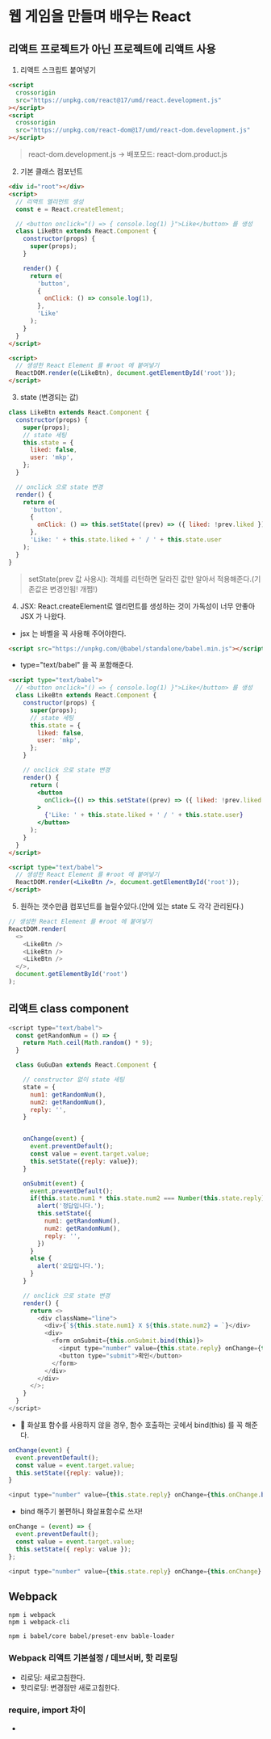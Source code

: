 # 웹 게임을 만들며 배우는 React

## 리액트 프로젝트가 아닌 프로젝트에 리액트 사용

1. 리액트 스크립트 붙여넣기

```html
<script
  crossorigin
  src="https://unpkg.com/react@17/umd/react.development.js"
></script>
<script
  crossorigin
  src="https://unpkg.com/react-dom@17/umd/react-dom.development.js"
></script>
```

> react-dom.development.js -> 배포모드: react-dom.product.js

2. 기본 클래스 컴포넌트

```html
<div id="root"></div>
<script>
  // 리액트 엘리먼트 생성
  const e = React.createElement;

  // <button onclick="() => { console.log(1) }">Like</button> 를 생성
  class LikeBtn extends React.Component {
    constructor(props) {
      super(props);
    }

    render() {
      return e(
        'button',
        {
          onClick: () => console.log(1),
        },
        'Like'
      );
    }
  }
</script>

<script>
  // 생성한 React Element 를 #root 에 붙여넣기
  ReactDOM.render(e(LikeBtn), document.getElementById('root'));
</script>
```

3. state (변경되는 값)

```js
class LikeBtn extends React.Component {
  constructor(props) {
    super(props);
    // state 세팅
    this.state = {
      liked: false,
      user: 'mkp',
    };
  }

  // onclick 으로 state 변경
  render() {
    return e(
      'button',
      {
        onClick: () => this.setState((prev) => ({ liked: !prev.liked })),
      },
      'Like: ' + this.state.liked + ' / ' + this.state.user
    );
  }
}
```

> setState(prev 값 사용시): 객체를 리턴하면 달라진 값만 알아서 적용해준다.(기존값은 변경안됨! 개쩜!)

4. JSX: React.createElement로 엘리먼트를 생성하는 것이 가독성이 너무 안좋아 JSX 가 나왔다.

- jsx 는 바벨을 꼭 사용해 주어야한다.

```html
<script src="https://unpkg.com/@babel/standalone/babel.min.js"></script>
```

- type="text/babel" 을 꼭 포함해준다.

```html
<script type="text/babel">
  // <button onclick="() => { console.log(1) }">Like</button> 를 생성
  class LikeBtn extends React.Component {
    constructor(props) {
      super(props);
      // state 세팅
      this.state = {
        liked: false,
        user: 'mkp',
      };
    }

    // onclick 으로 state 변경
    render() {
      return (
        <button
          onClick={() => this.setState((prev) => ({ liked: !prev.liked }))}
        >
          {'Like: ' + this.state.liked + ' / ' + this.state.user}
        </button>
      );
    }
  }
</script>

<script type="text/babel">
  // 생성한 React Element 를 #root 에 붙여넣기
  ReactDOM.render(<LikeBtn />, document.getElementById('root'));
</script>
```

5. 원하는 갯수만큼 컴포넌트를 늘릴수있다.(안에 있는 state 도 각각 관리된다.)

```js
// 생성한 React Element 를 #root 에 붙여넣기
ReactDOM.render(
  <>
    <LikeBtn />
    <LikeBtn />
    <LikeBtn />
  </>,
  document.getElementById('root')
);
```

## 리액트 class component

```js
<script type="text/babel">
  const getRandomNum = () => {
    return Math.ceil(Math.random() * 9);
  }

  class GuGuDan extends React.Component {

    // constructor 없이 state 세팅
    state = {
      num1: getRandomNum(),
      num2: getRandomNum(),
      reply: '',
    }


    onChange(event) {
      event.preventDefault();
      const value = event.target.value;
      this.setState({reply: value});
    }

    onSubmit(event) {
      event.preventDefault();
      if(this.state.num1 * this.state.num2 === Number(this.state.reply) ) {
        alert('정답입니다.');
        this.setState({
          num1: getRandomNum(),
          num2: getRandomNum(),
          reply: '',
        })
      }
      else {
        alert('오답입니다.');
      }
    }

    // onclick 으로 state 변경
    render() {
      return <>
        <div className="line">
          <div>{`${this.state.num1} X ${this.state.num2} = `}</div>
          <div>
            <form onSubmit={this.onSubmit.bind(this)}>
              <input type="number" value={this.state.reply} onChange={this.onChange.bind(this)} />
              <button type="submit">확인</button>
            </form>
          </div>
        </div>
      </>;
    }
  }
</script>
```

- 🧤 화살표 함수를 사용하지 않을 경우, 함수 호출하는 곳에서 bind(this) 를 꼭 해준다.

```js
onChange(event) {
  event.preventDefault();
  const value = event.target.value;
  this.setState({reply: value});
}

<input type="number" value={this.state.reply} onChange={this.onChange.bind(this)} />
```

- bind 해주기 불편하니 화살표함수로 쓰자!

```js
onChange = (event) => {
  event.preventDefault();
  const value = event.target.value;
  this.setState({ reply: value });
};

<input type="number" value={this.state.reply} onChange={this.onChange} />;
```

## Webpack

```
npm i webpack
npm i webpack-cli
```

```
npm i babel/core babel/preset-env bable-loader
```

### Webpack 리액트 기본설정 / 데브서버, 핫 리로딩

- 리로딩: 새로고침한다.
- 핫리로딩: 변경점만 새로고침한다.

### require, import 차이

-
